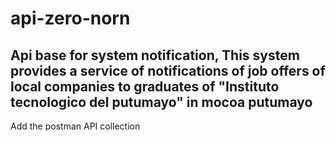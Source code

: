 # api-zero-norn

## Api base for system notification, This system provides a service of notifications of job offers of local companies to graduates of "Instituto tecnologico del putumayo" in mocoa putumayo 

<p><striong>Add the postman API collection<strong><p>

